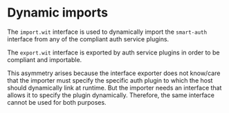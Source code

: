 # Dynamic imports

The `import.wit` interface is used to dynamically import the `smart-auth` interface from any of the compliant auth service plugins.

The `export.wit` interface is exported by auth service plugins in order to be compliant and importable.

This asymmetry arises because the interface exporter does not know/care that the importer must specify the specific auth plugin to which the host should dynamically link at runtime. But the importer needs an interface that allows it to specify the plugin dynamically. Therefore, the same interface cannot be used for both purposes.

